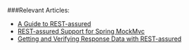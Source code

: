 ###Relevant Articles:
- [A Guide to REST-assured](http://www.baeldung.com/rest-assured-tutorial)
- [REST-assured Support for Spring MockMvc](https://www.baeldung.com/spring-mock-mvc-rest-assured)
- [Getting and Verifying Response Data with REST-assured](https://www.baeldung.com/rest-assured-response)
